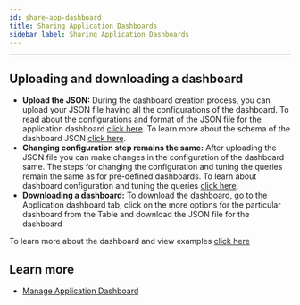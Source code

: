 ```yaml
---
id: share-app-dashboard
title: Sharing Application Dashboards
sidebar_label: Sharing Application Dashboards
---
```


---

## Uploading and downloading a dashboard

- **Upload the JSON:** During the dashboard creation process, you can upload your JSON file having all the configurations of the dashboard. To read about the configurations and format of the JSON file for the application dashboard [click here](../concepts/app-infra-monitoring.md). To learn more about the schema of the dashboard JSON [click here](https://raw.githubusercontent.com/litmuschaos/litmus/master/monitoring/portal-dashboards/schema.json).
- **Changing configuration step remains the same:** After uploading the JSON file you can make changes in the configuration of the dashboard same. The steps for changing the configuration and tuning the queries remain the same as for pre-defined dashboards. To learn about dashboard configuration and tuning the queries [click here](editing-queries-app-dashboard.md).
- **Downloading a dashboard:** To download the dashboard, go to the Application dashboard tab, click on the more options for the particular dashboard from the Table and download the JSON file for the dashboard

To learn more about the dashboard and view examples [click here](https://github.com/litmuschaos/chaos-charts/tree/master/monitoring/dashboards/litmus-portal)

## Learn more

- [Manage Application Dashboard](manage-app-dashboard.md)

